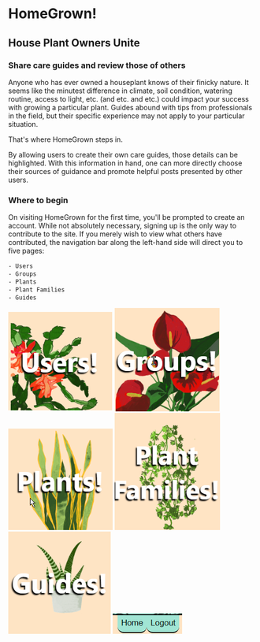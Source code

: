 # HomeGrown!
## House Plant Owners Unite

### Share care guides and review those of others

Anyone who has ever owned a houseplant knows of their finicky nature.  It seems like the minutest difference in climate, soil condition, watering routine, access to light, etc. (and etc. and etc.) could impact your success with growing a particular plant.
Guides abound with tips from professionals in the field, but their specific experience may not apply to your particular situation.

That's where HomeGrown steps in.

By allowing users to create their own care guides, those details can be highlighted.  With this information in hand, one can more directly choose their sources of guidance and promote helpful posts presented by other users.

### Where to begin

On visiting HomeGrown for the first time, you'll be prompted to create an account.  While not absolutely necessary, signing up is the only way to contribute to the site.  If you merely wish to view what others have contributed, the navigation bar along the left-hand side will direct you to five pages:

    - Users
    - Groups
    - Plants
    - Plant Families
    - Guides

![users](/client/src/Images/readme_users.png)
![groups](/client/src/Images/readme_groups.png)
![plants](/client/src/Images/readme_plants.png)
![plant families](/client/src/Images/readme_pf.png)
![guides](/client/src/Images/readme_guides.png)
![home and logout](/client/src/Images/readme_cuButtons.png)
